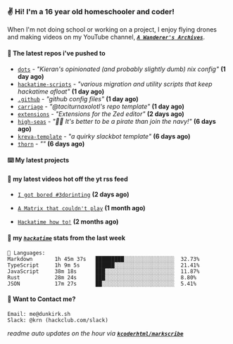 ### ✌️ Hi! I'm a 16 year old homeschooler and coder!

When I'm not doing school or working on a project, I enjoy flying drones and making videos on my YouTube channel, [**_`A Wanderer's Archives`_**](https://youtube.com/@wanderer.archives).

#### 👷 The latest repos i've pushed to

- [`dots`](https://github.com/taciturnaxolotl/dots) - _"Kieran's opinionated (and probably slightly dumb) nix config"_ **(1 day ago)**
- [`hackatime-scripts`](https://github.com/taciturnaxolotl/hackatime-scripts) - _"various migration and utility scripts that keep hackatime afloat"_ **(1 day ago)**
- [`.github`](https://github.com/taciturnaxolotl/.github) - _"github config files"_ **(1 day ago)**
- [`carriage`](https://github.com/taciturnaxolotl/carriage) - _"@taciturnaxolotl's repo template"_ **(1 day ago)**
- [`extensions`](https://github.com/zed-industries/extensions) - _"Extensions for the Zed editor"_ **(2 days ago)**
- [`high-seas`](https://github.com/hackclub/high-seas) - _"🏴‍☠️ It's better to be a pirate than join the navy!"_ **(6 days ago)**
- [`kreva-template`](https://github.com/taciturnaxolotl/kreva-template) - _"a quirky slackbot template"_ **(6 days ago)**
- [`thorn`](https://github.com/taciturnaxolotl/thorn) - _""_ **(6 days ago)**

#### ⌨️ My latest projects


#### 🍿 my latest videos hot off the yt rss feed

- [`I got bored #3dprinting`](https://www.youtube.com/watch?v=59f5n1NeItE) **(2 days ago)**

- [`A Matrix that couldn't play`](https://www.youtube.com/watch?v=NodwjZF7uZw) **(1 month ago)**

- [`Hackatime how to!`](https://www.youtube.com/watch?v=eKoD9yyr1To) **(2 months ago)**



#### 📡 my [_`hackatime`_](https://waka.hackclub.com) stats from the last week

```text
💾 Languages:
Markdown       1h 45m 37s   █████████░░░░░░░░░░░░░░░░  32.73%
TypeScript     1h 9m 5s     ██████░░░░░░░░░░░░░░░░░░░  21.41%
JavaScript     38m 18s      ███░░░░░░░░░░░░░░░░░░░░░░  11.87%
Rust           28m 24s      ███░░░░░░░░░░░░░░░░░░░░░░  8.80%
JSON           17m 27s      ██░░░░░░░░░░░░░░░░░░░░░░░  5.41%
```

#### 📮 Want to Contact me?

```text
Email: me@dunkirk.sh
Slack: @krn (hackclub.com/slack)
```

_readme auto updates on the hour via [**`kcoderhtml/markscribe`**](https://github.com/kcoderhtml/markscribe)_
